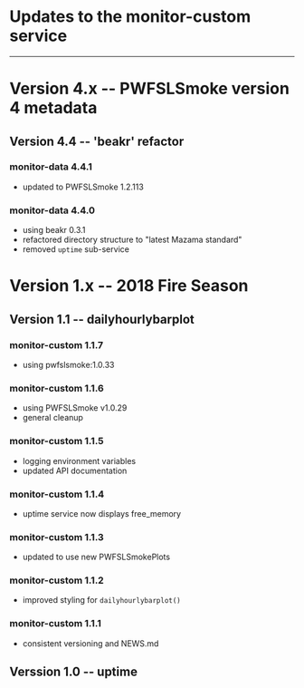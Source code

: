 # Updates to the monitor-custom service

----

# Version 4.x -- PWFSLSmoke version 4 metadata

## Version 4.4 -- 'beakr' refactor

### monitor-data 4.4.1

 * updated to PWFSLSmoke 1.2.113

### monitor-data 4.4.0

 * using beakr 0.3.1
 * refactored directory structure to "latest Mazama standard"
 * removed `uptime` sub-service
 
# Version 1.x -- 2018 Fire Season

## Version 1.1 -- dailyhourlybarplot

### monitor-custom 1.1.7

 * using pwfslsmoke:1.0.33

### monitor-custom 1.1.6

 * using PWFSLSmoke v1.0.29
 * general cleanup

### monitor-custom 1.1.5

 * logging environment variables
 * updated API documentation
 
### monitor-custom 1.1.4

 * uptime service now displays free_memory
 
### monitor-custom 1.1.3

 * updated to use new PWFSLSmokePlots
 
### monitor-custom 1.1.2

 * improved styling for `dailyhourlybarplot()`
 
### monitor-custom 1.1.1

 * consistent versioning and NEWS.md
 
## Verssion 1.0 -- uptime
